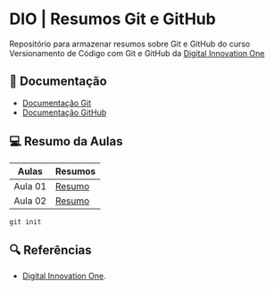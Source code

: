 # DIO | Resumos Git e GitHub

Repositório para armazenar resumos sobre Git e GitHub do curso Versionamento de Código com Git e GitHub da [Digital Innovation One](https://dio.me)

## 📖 Documentação
- [Documentação Git](https://git-scm.com/doc)
- [Documentação GitHub](https://docs.github.com/pt)

## 💻 Resumo da Aulas

| Aulas  | Resumos |
|------|-----------|
| Aula 01| [Resumo]()|
| Aula 02| [Resumo]()|

```
git init
```
## 🔍 Referências
- [Digital Innovation One]().
